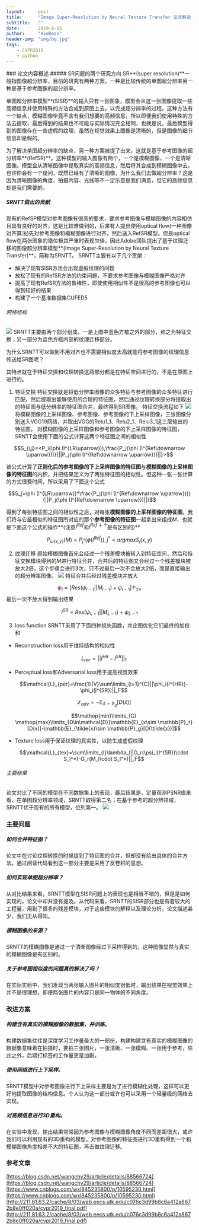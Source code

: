 ```yaml
---
layout:     post
title:      "Image Super-Resolution by Neural Texture Transfer 论文解读 "
subtitle:   ""
date:       2019-6-15
author:     "HieDean"
header-img: "img/bg.jpg"
tags:
    - CVPR2019
    - python
---
```

<head>
    <script src="https://cdn.mathjax.org/mathjax/latest/MathJax.js?config=TeX-AMS-MML_HTMLorMML" type="text/javascript"></script>
    <script type="text/x-mathjax-config">
        MathJax.Hub.Config({
            tex2jax: {
            skipTags: ['script', 'noscript', 'style', 'textarea', 'pre'],
            inlineMath: [['$','$']]
            }
        });
    </script>
</head>
### 论文内容概述
##### SR问题的两个研究方向
SR**(super resolution)**一般指图像超分辨率，目前的研究有两种方案，一种是比较传统的单图超分辨率另一种是基于参考图像的超分辨率。

单图超分辨率模型**(SISR)**的输入只有一张图象，模型会从这一张图像提取一些高频信息并使用特殊的方法合成到原图上去，以完成超分辨率的过程。这种方法有一个缺点，模糊图像毕竟不含有我们想要的高频信息，所以即便我们使用特殊的方法去提取，最后得到的结果也不可能与实际情况完全相同，也就是说，最后模型得到的图像存在一些虚假的纹理，虽然在视觉效果上图像是清晰的，但是图像的细节信息却是假的。

为了解决单图超分辨率的缺点，另一种方案被提了出来，这就是基于参考图像的超分辨率**(RefSR)**。这种模型的输入图像有两个，一个是模糊图像，一个是清晰图像。模型会从清晰图像中提取真实的高频信息，然后将其合成到模糊图像中去。也许你会有一个疑问，既然已经有了清晰的图像，为什么我们去做超分辨率？这是因为清晰图像的角度、拍摄内容、光线等不一定乐意是我们满意，但它的高频信息却是我们需要的。

##### SRNTT做出的贡献
现有的RefSP模型对参考图像有很高的要求，要求参考图像与模糊图像的内容相仿且具有良好的对齐，这是比较难做到的，后来有人提出使用optical flow(一种图像对齐算法)先对参考图像和模糊图像进行对齐，然后送入RefSR模型。但是optical flow在两张图象的错位极其严重时表现欠佳，因此Adobe团队提出了基于纹理迁移的图像超分辨率模型**(Image Super-Resolution by Neural Texture Transfer)**，简称为SRNTT。
SRNTT主要有以下几个贡献：
* 解决了现有SISR方法会出现虚假纹理的问题
* 放松了现有的RefSR方法的约束问题，不要求参考图像与模糊图像严格对齐
* 提高了现有RefSR方法的鲁棒性，即使使用相似性不是很高的参考图像也可以得到较好的结果
* 构建了一个基准数据集CUFED5

###### 网络结构
![](/img/SRNTT/structure.jpg)
SRNTT主要由两个部分组成，一是上图中蓝色方框之外的部分，称之为特征交换；另一部分为蓝色方框内部的纹理迁移部分。

为什么SRNTT可以做到不用对齐也不需要相似度太高就能将参考图像的纹理信息传送给SR图呢？ 

其特点就在于特征交换和纹理转换这两部分都是在特征空间进行的，不是在原图上进行的。

1. 特征交换
  特征交换就是将低分辨率图像的众多特征与参考图像的众多特征进行匹配，然后提取出能够使用的合理的特征图，然后通过纹理转换部分将提取出的特征图与低分辨率的特征图合并，最终得到SR图像。
  特征交换流程如下
  ![](/img/SRNTT/structure_2.png)
  将模糊图像的上采样图像、参考图像、参考图像的下上采样图像，三张图像分别送入VGG19网络，并取出VGG的Relu1_1、Relu2_1、Relu3_1这三层输出的特征图。
  对模糊图像的上采样图像和参考图像的下上采样图像的特征图，SRNTT会使用下面的公式计算这两个特征图之间的相似性

  $$S_{i,j}=<P_i(\phi (I^{LR\uparrow})),\frac{P_j(\phi (I^{Ref\downarrow \uparrow}))}{||P_j(\phi (I^{Ref\downarrow \uparrow}))||}>$$

  该公式计算了**正则化后的参考图像的下上采样图像的特征图**与**模糊图像的上采样图像的特征图**的内积，并把结果定义为了两张特征图的相似性。但这种一张一张计算的方式很费时间，所以采用了下面这个公式

  $$S_j=\phi (I^{LR\uparrow})*\frac{P_j(\phi (I^{Ref\downarrow \uparrow}))}{||P_j(\phi (I^{Ref\downarrow \uparrow}))||}$$

  得到了每张特征图之间的相似性之后，对每张**模糊图像的上采样图像的特征图**，我们将与它最相似的特征图所对应的那个**参考图像的特征图**一起拿出来组成$M$，也就是下面这个公式的操作**(注意$I^{Ref}$和$I^{Ref\downarrow\uparrow}$是有区别的)**

  $$P_{\omega (x,y)}(M)=P_{j^*}(\phi (I^{Ref})),j^*=arg maxS_j(x,y)$$

2. 纹理迁移
  原始模糊图像首先会经过一个残差模块被转入到特征空间，然后和特征交换模块得到的$M$进行特征合并，合并后的特征图又会经过一个残差模块被放大2倍，这个步骤会进行3次，只不过最后一次不会放大2倍，而是直接输出的超分辨率图像。
  ![](/img/SRNTT/structure_3.png)
  特征合并后经过残差模块并放大

  $$\psi_l=[Res(\psi_{l-1}||M_{l-1})+\psi_{l-1}]\uparrow _{2\times}$$
  最后一次不放大得到输出结果

  $$I^{SR}=Res(\psi_{L-1}||M_{L-1})+\psi_{L-1}$$

3. loss function
  SRNTT采用了下面四种损失函数，并企图优化它们最终的加权和
* Reconstruction loss用于维持结构的相似性

  $$L_{rec}=||I^{HR}-I^{SR}||_1$$

* Perceptual loss和Adversarial loss用于提高视觉效果

  $$\mathcal{L}_{per}=\frac{1}{V}\sum\limits_{i=1}^{C}||\phi_i(I^{HR})-\phi_i(I^{SR})||_F$$

  $$\mathcal{L}_{adv}=-\mathbb{E}_{\tilde{x}\sim \mathbb{P}_g}[D(\tilde{x})]$$

  $$\mathop{min}\limits_{G} \mathop{max}\limits_{D\in\mathcal{D}}\mathbb{E}_{x\sim \mathbb{P}_r}[D(x)]-\mathbb{E}_{\tilde{x}\sim \mathbb{P}_g}[D(\tilde{x})]$$

* Texture loss用于保证纹理的真实性，以防生成虚假纹理

  $$\mathcal{L}_{tex}=\sum\limits_{l}\lambda_l||G_r(\psi_l(I^{SR})\cdot S_l^*)-G_r(M_l\cdot S_l^*)||_F$$

###### 主要结果
论文对比了不同的模型在不同数据集上的表现，最后结果是，定量观测PSNR值来看，在单图超分辨率领域，SRNTT取得第二名；在基于参考的超分辨领域，SRNTT优于现有的所有模型，位列第一。
![](/img/SRNTT/res_compare.png)

### 主要问题
##### 如何合并特征图？
论文中在讨论纹理转换的时候提到了特征图的合并，但却没有给出具体的合并方法。通过阅读代码看到这一部分主要是采用了反卷积的思想。

##### 如何实现单图超分辨率？
从对比结果来看，SRNTT模型在SISR问题上的表现也是相当不错的，但是是如何实现的，论文中却并没有提及。从代码来看，SRNTT的SISR部分也是有着较大的工程量，用到了很多的残差模块，对于这些模块的解释以及理论分析，论文描述甚少，我们无从得知。

##### 模糊图像的来源？
SRNTT的模糊图像是通过一个清晰图像经过下采样得到的，这种图像显然与真实的模糊图像是有区别的。

##### 关于参考图相似度的问题真的解决了吗？
在实际实验中，我们发现当两张输入图片的相似度很低时，输出结果在视觉效果上并不是很理想，即便两张图片的内容只是同一物体的不同角度。

### 改进方案
##### 构建含有真实的模糊图像的数据集，并训练。
构建数据集往往是深度学习工作量最大的一部份，构建构建含有真实的模糊图像的数据集意味着在拍摄时，要拍三张图片，一张清晰、一张模糊、一张用于参考，除此之外，后期打标签的工作量更是加剧。
##### 使用网络进行上下采样。
SRNTT模型中对参考图像进行下上采样主要是为了进行模糊化处理，这样可以更好地提取图像的结构信息。个人认为这一部分或许也可以采用一个轻量级的网络去实现。
##### 对高频信息进行3D重构。
在实验中发现，输出结果常常因为参考图像与模糊图像角度不同而差距很大，或许我们可以利用现有的3D重构的模型，对参考图像的特征图进行3D重构得到一个和模糊图像角度相差不大的特征图，再去做纹理迁移。
### 参考文章
[https://blog.csdn.net/wangchy29/article/details/88566724](https://blog.csdn.net/wangchy29/article/details/88566724)
[https://www.cnblogs.com/wxl845235800/p/10595230.html](https://www.cnblogs.com/wxl845235800/p/10595230.html)
[http://211.81.63.2/cache/8/03/web.eecs.utk.edu/c076c3d99b8c6a412a8672b8e0ff020a/cvpr2019_final.pdf](http://211.81.63.2/cache/8/03/web.eecs.utk.edu/c076c3d99b8c6a412a8672b8e0ff020a/cvpr2019_final.pdf)
